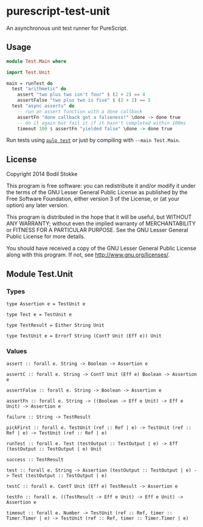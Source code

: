 # purescript-test-unit

An asynchronous unit test runner for PureScript.

## Usage

```purescript
module Test.Main where

import Test.Unit

main = runTest do
  test "arithmetic" do
    assert "two plus two isn't four" $ (2 + 2) == 4
    assertFalse "two plus two is five" $ (2 + 2) == 5
  test "async asserts" do
    -- run an assert function with a done callback
    assertFn "done callback got a falseness!" \done -> done true
    -- do it again but fail it if it hasn't completed within 100ms
    timeout 100 $ assertFn "yielded false" \done -> done true
```

Run tests using [`pulp test`](https://github.com/bodil/pulp) or just
by compiling with `--main Test.Main`.

## License

Copyright 2014 Bodil Stokke

This program is free software: you can redistribute it and/or modify
it under the terms of the GNU Lesser General Public License as
published by the Free Software Foundation, either version 3 of the
License, or (at your option) any later version.

This program is distributed in the hope that it will be useful, but
WITHOUT ANY WARRANTY; without even the implied warranty of
MERCHANTABILITY or FITNESS FOR A PARTICULAR PURPOSE. See the GNU
Lesser General Public License for more details.

You should have received a copy of the GNU Lesser General Public
License along with this program. If not, see
<http://www.gnu.org/licenses/>.

## Module Test.Unit

### Types

    type Assertion e = TestUnit e

    type Test e = TestUnit e

    type TestResult = Either String Unit

    type TestUnit e = ErrorT String (ContT Unit (Eff e)) Unit


### Values

    assert :: forall e. String -> Boolean -> Assertion e

    assertC :: forall e. String -> ContT Unit (Eff e) Boolean -> Assertion e

    assertFalse :: forall e. String -> Boolean -> Assertion e

    assertFn :: forall e. String -> ((Boolean -> Eff e Unit) -> Eff e Unit) -> Assertion e

    failure :: String -> TestResult

    pickFirst :: forall e. TestUnit (ref :: Ref | e) -> TestUnit (ref :: Ref | e) -> TestUnit (ref :: Ref | e)

    runTest :: forall e. Test (testOutput :: TestOutput | e) -> Eff (testOutput :: TestOutput | e) Unit

    success :: TestResult

    test :: forall e. String -> Assertion (testOutput :: TestOutput | e) -> Test (testOutput :: TestOutput | e)

    testC :: forall e. ContT Unit (Eff e) TestResult -> Assertion e

    testFn :: forall e. ((TestResult -> Eff e Unit) -> Eff e Unit) -> Assertion e

    timeout :: forall e. Number -> TestUnit (ref :: Ref, timer :: Timer.Timer | e) -> TestUnit (ref :: Ref, timer :: Timer.Timer | e)
